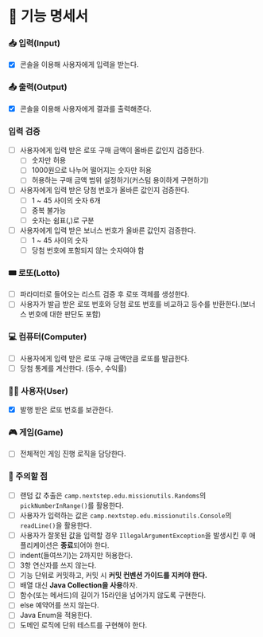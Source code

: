 # 📝 기능 명세서

### 📥 입력(Input)

- [x] 콘솔을 이용해 사용자에게 입력을 받는다.

### 📤 출력(Output)

- [x] 콘솔을 이용해 사용자에게 결과를 출력해준다.

### 입력 검증

- [ ] 사용자에게 입력 받은 로또 구매 금액이 올바른 값인지 겁증한다.
    - [ ] 숫자만 허용
    - [ ] 1000원으로 나누어 떨어지는 숫자만 허용
    - [ ] 허용하는 구매 금액 범위 설정하기(커스텀 용이하게 구현하기)
- [ ] 사용자에게 입력 받은 당첨 번호가 올바른 값인지 검증한다.
    - [ ] 1 ~ 45 사이의 숫자 6개
    - [ ] 중복 불가능
    - [ ] 숫자는 쉼표(,)로 구분
- [ ] 사용자에게 입력 받은 보너스 번호가 올바른 값인지 검증한다.
    - [ ] 1 ~ 45 사이의 숫자
    - [ ] 당첨 번호에 포함되지 않는 숫자여야 함

### 🎟 로또(Lotto)

- [ ] 파라미터로 들어오는 리스트 검증 후 로또 객체를 생성한다.
- [ ] 사용자가 발급 받은 로또 번호와 당첨 로또 번호를 비교하고 등수를 반환한다.(보너스 번호에 대한 판단도 포함)

### 💻 컴퓨터(Computer)

- [ ] 사용자에게 입력 받은 로또 구매 금액만큼 로또를 발급한다.
- [ ] 당첨 통계를 계산한다. (등수, 수익률)

### 👨‍💼 사용자(User)

- [x] 발행 받은 로또 번호를 보관한다.

### 🎮 게임(Game)

- [ ] 전체적인 게임 진행 로직을 담당한다.

### 🚨 주의할 점

- [ ] 랜덤 값 추출은 ```camp.nextstep.edu.missionutils.Randoms```의 ```pickNumberInRange()```를 활용한다.
- [ ] 사용자가 입력하는 값은 ```camp.nextstep.edu.missionutils.Console```의 ```readLine()```을 활용한다.
- [ ] 사용자가 잘못된 값을 입력할 경우 ```IllegalArgumentException```을 발생시킨 후 애플리케이션은 **종료**되어야 한다.
- [ ] indent(들여쓰기)는 2까지만 허용한다.
- [ ] 3항 연산자를 쓰지 않는다.
- [ ] 기능 단위로 커밋하고, 커밋 시 **커밋 컨벤션 가이드를 지켜야 한다.**
- [ ] 배열 대신 **Java Collection을 사용**하자.
- [ ] 함수(또는 메서드)의 길이가 15라인을 넘어가지 않도록 구현한다.
- [ ] else 예약어를 쓰지 않는다.
- [ ] Java Enum을 적용한다.
- [ ] 도메인 로직에 단위 테스트를 구현해야 한다.
